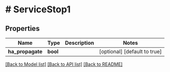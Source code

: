 # # ServiceStop1

## Properties

Name | Type | Description | Notes
------------ | ------------- | ------------- | -------------
**ha_propagate** | **bool** |  | [optional] [default to true]

[[Back to Model list]](../../README.md#models) [[Back to API list]](../../README.md#endpoints) [[Back to README]](../../README.md)
